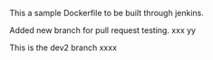 This a sample Dockerfile to be built through jenkins.

Added new branch for pull request testing. xxx yy

This is the dev2 branch
xxxx
